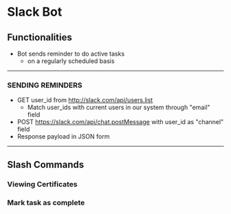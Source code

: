 # Slack Bot
## Functionalities
- Bot sends reminder to do active tasks
    * on a regularly scheduled basis
---
### SENDING REMINDERS
- GET user_id from http://slack.com/api/users.list
    - Match user_ids with current users in our system through "email" field
- POST https://slack.com/api/chat.postMessage with user_id as "channel" field
- Response payload in JSON form

---
## Slash Commands
### Viewing Certificates

### Mark task as complete



